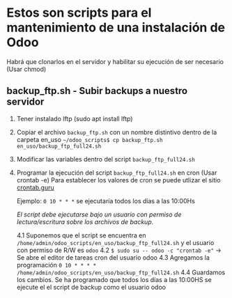 # Estos son scripts para el mantenimiento de una instalación de Odoo

Habrá que clonarlos en el servidor y habilitar su ejecución de ser necesario (Usar chmod)

## backup_ftp.sh - Subir backups a nuestro servidor

1. Tener instalado lftp (sudo apt install lftp)
2. Copiar el archivo `backup_ftp.sh` con un nombre distintivo dentro de la carpeta en_uso
`~/odoo_scripts$ cp backup_ftp.sh en_uso/backup_ftp_full24.sh`
3. Modificar las variables dentro del script `backup_ftp_full24.sh`
4. Programar la ejecución del script `backup_ftp_full24.sh` en cron (Usar crontab -e)
   Para establecer los valores de cron se puede utlizar el sitio [crontab.guru](https://crontab.guru/#0_10_*_*_*)

   Ejemplo: `0 10 * * *` se ejecutaría todos los días a las 10:00Hs

   *El script debe ejecutarse bajo un usuario con permiso de lectura/escritura sobre los archivos de backup.*

	4.1 Suponemos que el script se encuentra en `/home/admin/odoo_scripts/en_uso/backup_ftp_full24.sh` y el usuario con permiso de R/W es `odoo`
	4.2 `$ sudo su -- odoo -c "crontab -e"` -> Se abre el editor de tareas cron del usuario odoo
	4.3 Agregamos la programación
	`0 10 * * * * /home/admin/odoo_scripts/en_uso/backup_ftp_full24.sh`
	4.4 Guardamos los cambios. Se ha programado que todos los días a las 10:00HS se ejecute el el script de backup como el usuario odoo

